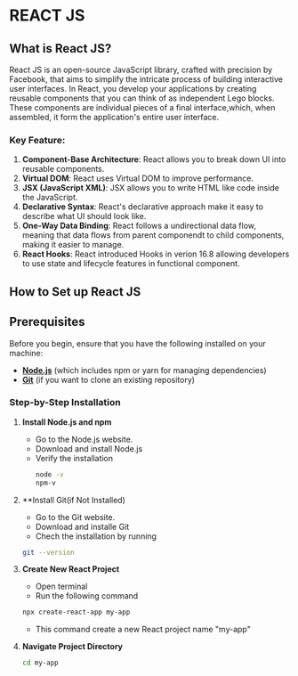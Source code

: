 # REACT JS

## What is React JS?

 React JS is an open-source JavaScript library, crafted with precision by Facebook, that aims to simplify the intricate process of building interactive user interfaces. In React, you develop your applications by creating reusable components that you can think of as independent Lego blocks. These components are individual pieces of a final interface,which, when assembled, it form the application's entire user interface.

 ### Key Feature:
 1. **Component-Base Architecture**: React allows you to break down UI into reusable components.
 2. **Virtual DOM**: React uses Virtual DOM to improve performance.
 3. **JSX (JavaScript XML)**: JSX allows you to write HTML like code inside the JavaScript.
 4. **Declarative Syntax**: React's declarative approach make it easy to describe what UI should look like.
 5. **One-Way Data Binding**: React follows a undirectional data flow, meaning that data flows from parent componendt to child components, making it easier to manage.
 6. **React Hooks**: React introduced Hooks in verion 16.8 allowing developers to use state and lifecycle features in functional component.

 ## How to Set up React JS

 ## Prerequisites

Before you begin, ensure that you have the following installed on your machine:

- **[Node.js](https://nodejs.org/)** (which includes npm or yarn for managing dependencies)
- **[Git](https://git-scm.com/)** (if you want to clone an existing repository)

### Step-by-Step Installation
1. **Install Node.js and npm**
   - Go to the Node.js website.
   - Download and install Node.js
   - Verify the installation
     ```bash
     node -v
     npm-v
     ```
2. **Install Git(if Not Installed)
   - Go to the Git website.
   - Download and installe Git
   - Chech the installation by running
   ```bash
   git --version
   ```
3. **Create New React Project**
   - Open terminal
   - Run the following command
   ```bash
   npx create-react-app my-app
   ```
     - This command create a new React project name "my-app"
     
4. **Navigate Project Directory**
      ```bash
      cd my-app